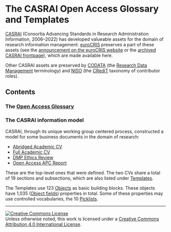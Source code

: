 # The CASRAI Open Access Glossary and Templates

[CASRAI](https://en.wikipedia.org/wiki/Consortia_Advancing_Standards_in_Research_Administration_Information)
(Consortia Advancing Standards in Research Administration Information, 2006–2022)
has developed valueable assets for the domain of research information management.
[euroCRIS](https://eurocris.org) preserves a part of these assets
(see the [announcement on the euroCRIS website](https://eurocris.org/news/casrai-domain-handover)
or the [archived CASRAI frontpage](https://web.archive.org/web/20220624175507/https://casrai.org/)),
which are made available here.

Other CASRAI assets are preserved by [CODATA](https://codata.org/) (the [Research Data Management](https://codata.org/initiatives/data-science-and-stewardship/rdm-terminology-wg/) terminology) and [NISO](http://niso.org/) (the [CRediT](http://credit.niso.org/) taxonomy of contributor roles).

## Contents

### The [Open Access Glossary](./Open%20access%20glossary/Glossary.md)

### The CASRAI information model

CASRAI, through its unique working group centered process, constructed a model for some business documents in the domain of research:
* [Abridged Academic CV](./Templates/CV%20-%20Abridged%20Academic.md)
* [Full Academic CV](./Templates/CV%20-%20Full%20Academic.md)
* [DMP Ethics Review](./Templates/DMP%20Ethics%20Review.md)
* [Open Access APC Report](./Templates/Open%20Access%20APC%20Report.md)

These are the top-level ones that were defined.
The two CVs share a total of 19 sections and subsections, which are also listed under [Templates](./Templates/).

The Templates use 123 [Objects](./Objects/) as basic building blocks.
These objects have 1,035 ([Object fields](./Object-Fields)) properties in total.
Some of these properties may use controlled vocabularies, the 10 [Picklists](./Picklists/).

---
<a rel="license" href="http://creativecommons.org/licenses/by/4.0/"><img alt="Creative Commons License" style="border-width:0" src="https://i.creativecommons.org/l/by/4.0/88x31.png" /></a><br />Unless otherwise noted, this work is licensed under a <a rel="license" href="http://creativecommons.org/licenses/by/4.0/">Creative Commons Attribution 4.0 International License</a>.
